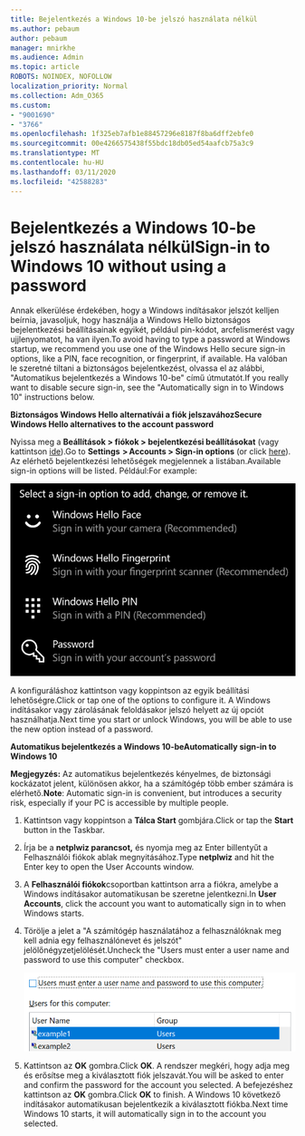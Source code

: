 ```yaml
---
title: Bejelentkezés a Windows 10-be jelszó használata nélkül
ms.author: pebaum
author: pebaum
manager: mnirkhe
ms.audience: Admin
ms.topic: article
ROBOTS: NOINDEX, NOFOLLOW
localization_priority: Normal
ms.collection: Adm_O365
ms.custom:
- "9001690"
- "3766"
ms.openlocfilehash: 1f325eb7afb1e88457296e8187f8ba6dff2ebfe0
ms.sourcegitcommit: 00e4266575438f55bdc18db05ed54aafcb75a3c9
ms.translationtype: MT
ms.contentlocale: hu-HU
ms.lasthandoff: 03/11/2020
ms.locfileid: "42588283"
---
```

# <a name="sign-in-to-windows-10-without-using-a-password"></a><span data-ttu-id="cd6d8-102">Bejelentkezés a Windows 10-be jelszó használata nélkül</span><span class="sxs-lookup"><span data-stu-id="cd6d8-102">Sign-in to Windows 10 without using a password</span></span>

<span data-ttu-id="cd6d8-103">Annak elkerülése érdekében, hogy a Windows indításakor jelszót kelljen beírnia, javasoljuk, hogy használja a Windows Hello biztonságos bejelentkezési beállításainak egyikét, például pin-kódot, arcfelismerést vagy ujjlenyomatot, ha van ilyen.</span><span class="sxs-lookup"><span data-stu-id="cd6d8-103">To avoid having to type a password at Windows startup, we recommend you use one of the Windows Hello secure sign-in options, like a PIN, face recognition, or fingerprint, if available.</span></span> <span data-ttu-id="cd6d8-104">Ha valóban le szeretné tiltani a biztonságos bejelentkezést, olvassa el az alábbi, "Automatikus bejelentkezés a Windows 10-be" című útmutatót.</span><span class="sxs-lookup"><span data-stu-id="cd6d8-104">If you really want to disable secure sign-in, see the "Automatically sign in to Windows 10" instructions below.</span></span>

<span data-ttu-id="cd6d8-105">**Biztonságos Windows Hello alternatívái a fiók jelszavához**</span><span class="sxs-lookup"><span data-stu-id="cd6d8-105">**Secure Windows Hello alternatives to the account password**</span></span>

<span data-ttu-id="cd6d8-106">Nyissa meg a **Beállítások > fiókok > bejelentkezési beállításokat** (vagy kattintson [ide](ms-settings:signinoptions?activationSource=GetHelp)).</span><span class="sxs-lookup"><span data-stu-id="cd6d8-106">Go to **Settings  > Accounts > Sign-in options** (or click [here](ms-settings:signinoptions?activationSource=GetHelp)).</span></span> <span data-ttu-id="cd6d8-107">Az elérhető bejelentkezési lehetőségek megjelennek a listában.</span><span class="sxs-lookup"><span data-stu-id="cd6d8-107">Available sign-in options will be listed.</span></span> <span data-ttu-id="cd6d8-108">Például:</span><span class="sxs-lookup"><span data-stu-id="cd6d8-108">For example:</span></span>

![Bejelentkezési beállítások.](media/sign-in-options.png)

<span data-ttu-id="cd6d8-110">A konfiguráláshoz kattintson vagy koppintson az egyik beállítási lehetőségre.</span><span class="sxs-lookup"><span data-stu-id="cd6d8-110">Click or tap one of the options to configure it.</span></span> <span data-ttu-id="cd6d8-111">A Windows indításakor vagy zárolásának feloldásakor jelszó helyett az új opciót használhatja.</span><span class="sxs-lookup"><span data-stu-id="cd6d8-111">Next time you start or unlock Windows, you will be able to use the new option instead of a password.</span></span> 

<span data-ttu-id="cd6d8-112">**Automatikus bejelentkezés a Windows 10-be**</span><span class="sxs-lookup"><span data-stu-id="cd6d8-112">**Automatically sign-in to Windows 10**</span></span>

<span data-ttu-id="cd6d8-113">**Megjegyzés:** Az automatikus bejelentkezés kényelmes, de biztonsági kockázatot jelent, különösen akkor, ha a számítógép több ember számára is elérhető.</span><span class="sxs-lookup"><span data-stu-id="cd6d8-113">**Note**: Automatic sign-in is convenient, but introduces a security risk, especially if your PC is accessible by multiple people.</span></span> 

1. <span data-ttu-id="cd6d8-114">Kattintson vagy koppintson a **Tálca Start** gombjára.</span><span class="sxs-lookup"><span data-stu-id="cd6d8-114">Click or tap the **Start** button in the Taskbar.</span></span>

2. <span data-ttu-id="cd6d8-115">Írja be a **netplwiz parancsot,** és nyomja meg az Enter billentyűt a Felhasználói fiókok ablak megnyitásához.</span><span class="sxs-lookup"><span data-stu-id="cd6d8-115">Type **netplwiz** and hit the Enter key to open the User Accounts window.</span></span>

3. <span data-ttu-id="cd6d8-116">A **Felhasználói fiókok**csoportban kattintson arra a fiókra, amelybe a Windows indításakor automatikusan be szeretne jelentkezni.</span><span class="sxs-lookup"><span data-stu-id="cd6d8-116">In **User Accounts**, click the account you want to automatically sign in to when Windows starts.</span></span>

4. <span data-ttu-id="cd6d8-117">Törölje a jelet a "A számítógép használatához a felhasználóknak meg kell adnia egy felhasználónevet és jelszót" jelölőnégyzetjelölését.</span><span class="sxs-lookup"><span data-stu-id="cd6d8-117">Uncheck the "Users must enter a user name and password to use this computer" checkbox.</span></span>

    ![A felhasználóknak meg kell adniuk egy felhasználónevet és jelszót.](media/users-must-enter-username.png)

5. <span data-ttu-id="cd6d8-119">Kattintson az **OK** gombra.</span><span class="sxs-lookup"><span data-stu-id="cd6d8-119">Click **OK**.</span></span> <span data-ttu-id="cd6d8-120">A rendszer megkéri, hogy adja meg és erősítse meg a kiválasztott fiók jelszavát.</span><span class="sxs-lookup"><span data-stu-id="cd6d8-120">You will be asked to enter and confirm the password for the account you selected.</span></span> <span data-ttu-id="cd6d8-121">A befejezéshez kattintson az **OK** gombra.</span><span class="sxs-lookup"><span data-stu-id="cd6d8-121">Click **OK** to finish.</span></span> <span data-ttu-id="cd6d8-122">A Windows 10 következő indításakor automatikusan bejelentkezik a kiválasztott fiókba.</span><span class="sxs-lookup"><span data-stu-id="cd6d8-122">Next time Windows 10 starts, it will automatically sign in to the account you selected.</span></span>
